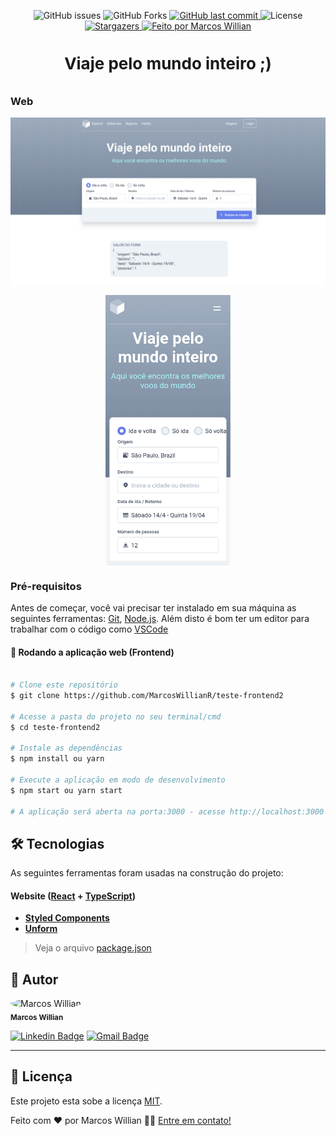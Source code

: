 
<p align="center">
  <img alt="GitHub issues" src="https://img.shields.io/github/issues/MarcosWillianR/teste-frontend2">

  <img alt="GitHub Forks" src="https://img.shields.io/github/forks/MarcosWillianR/teste-frontend2">

  <a href="https://github.com/MarcosWillianR/teste-frontend2/commits/master">
    <img alt="GitHub last commit" src="https://img.shields.io/github/last-commit/MarcosWillianr/teste-frontend2">
  </a>

  <img alt="License" src="https://img.shields.io/badge/license-MIT-117EFF">

  <a href="https://github.com/MarcosWillianR/teste-frontend2/stargazers">
    <img alt="Stargazers" src="https://img.shields.io/github/stars/MarcosWillianR/teste-frontend2">
  </a>

  <a href="https://github.com/MarcosWillianR">
    <img alt="Feito por Marcos Willian" src="http://img.shields.io/badge/feito%20por-Marcos%20Willian-%117EFF">
  </a>
</p>

<h4 align="center" style="font-size: 26px; font-weight: bold;">
	Viaje pelo mundo inteiro ;)
</h4>

### Web

<p align="center" style="display: flex; align-items: flex-start; justify-content: center;">
  <img alt="Viaje pelo mundo inteiro" title="#Explore" src="src/assets/desktop.png" width="800px">
</p>

<p align="center" style="display: flex; align-items: flex-start; justify-content: center;">
  <img alt="Viaje pelo mundo inteiro" title="#Explore" src="src/assets/mobile.png" width="200px">
</p>

### Pré-requisitos

Antes de começar, você vai precisar ter instalado em sua máquina as seguintes ferramentas:
[Git](https://git-scm.com), [Node.js](https://nodejs.org/en/).
Além disto é bom ter um editor para trabalhar com o código como [VSCode](https://code.visualstudio.com/)

#### 🧭 Rodando a aplicação web (Frontend)

```bash

# Clone este repositório
$ git clone https://github.com/MarcosWillianR/teste-frontend2

# Acesse a pasta do projeto no seu terminal/cmd
$ cd teste-frontend2

# Instale as dependências
$ npm install ou yarn

# Execute a aplicação em modo de desenvolvimento
$ npm start ou yarn start

# A aplicação será aberta na porta:3000 - acesse http://localhost:3000

```

## 🛠 Tecnologias

As seguintes ferramentas foram usadas na construção do projeto:

#### **Website**  ([React](https://reactjs.org/)  +  [TypeScript](https://www.typescriptlang.org/))

-   **[Styled Components](https://github.com/styled-components/styled-components)**
-   **[Unform](https://github.com/Rocketseat/unform)**

> Veja o arquivo  [package.json](https://github.com/MarcosWillianR/teste-frontend2/blob/master/package.json)

## 🦸 Autor

 <img style="border-radius: 50%;" src="https://github.com/MarcosWillianR.png" width="50px;" alt="Marcos Willian"/>
 <br />
 <sub><b>Marcos Willian</b></sub></a>
 <br />

[![Linkedin Badge](https://img.shields.io/badge/-Marcos%20Willian-blue?style=flat-square&logo=Linkedin&logoColor=white&link=https://www.linkedin.com/in/marcos-willian-977311188/)](https://www.linkedin.com/in/marcos-willian-977311188/)
[![Gmail Badge](https://img.shields.io/badge/-markusuuuu@gmail.com-c14438?style=flat-square&logo=Gmail&logoColor=white&link=mailto:markusuuuu@gmail.com)](markusuuuu@gmail.com)

---

## 📝 Licença

Este projeto esta sobe a licença [MIT](./LICENSE).

Feito com ❤️ por Marcos Willian 👋🏽 [Entre em contato!](https://www.linkedin.com/in/marcos-willian-977311188/)
